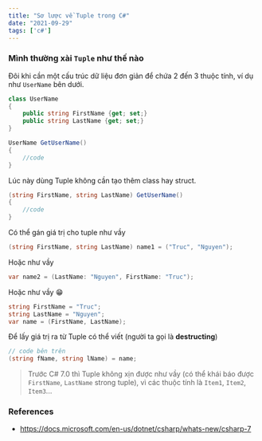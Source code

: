 ```yaml
---
title: "Sơ lược về Tuple trong C#"
date: "2021-09-29"
tags: ['c#']
---
```

### Mình thường xài ```Tuple``` như thế nào
Đôi khi cần một cấu trúc dữ liệu đơn giản để chứa 2 đến 3 thuộc tính, ví dụ như ```UserName``` bên dưới.
```csharp
class UserName
{
    public string FirstName {get; set;}
    public string LastName {get; set;}
}

UserName GetUserName()
{
    //code
}
```

Lúc này dùng Tuple không cần tạo thêm class hay struct.
```csharp
(string FirstName, string LastName) GetUserName()
{
    //code
}
```

Có thể gán giá trị cho tuple như vầy
```csharp
(string FirstName, string LastName) name1 = ("Truc", "Nguyen");
```
Hoặc như vầy

```csharp
var name2 = (LastName: "Nguyen", FirstName: "Truc");
```

Hoặc như vầy 😁
```csharp
string FirstName = "Truc";
string LastName = "Nguyen";
var name = (FirstName, LastName);
```

Để lấy giá trị ra từ Tuple có thể viết (người ta gọi là **destructing**)
```csharp
// code bên trên
(string fName, string lName) = name;
```

> Trước C# 7.0 thì Tuple không xịn được như vầy (có thể khái báo được ```FirstName```, ```LastName``` strong tuple), vì các thuộc tính là ```Item1```, ```Item2```, ```Item3```...

### References
- https://docs.microsoft.com/en-us/dotnet/csharp/whats-new/csharp-7